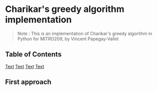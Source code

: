 # Charikar's greedy algorithm implementation

> Note :
> This is an implementation of Charikar's greedy algorithm in Python for MITRO209, by Vincent Papegay-Vallet

## Table of Contents

[Text](#first-approach)
[Text](link)
[Text](link)
[Text](link)

## First approach
